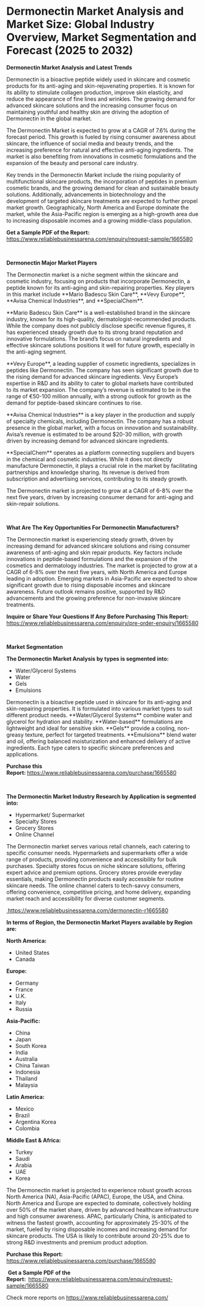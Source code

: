 <p><h1>Dermonectin Market Analysis and Market Size: Global Industry Overview, Market Segmentation and Forecast (2025 to 2032)</h1></p><p><strong>Dermonectin Market Analysis and Latest Trends</strong></p>
<p><p>Dermonectin is a bioactive peptide widely used in skincare and cosmetic products for its anti-aging and skin-rejuvenating properties. It is known for its ability to stimulate collagen production, improve skin elasticity, and reduce the appearance of fine lines and wrinkles. The growing demand for advanced skincare solutions and the increasing consumer focus on maintaining youthful and healthy skin are driving the adoption of Dermonectin in the global market.</p><p>The Dermonectin Market is expected to grow at a CAGR of 7.6% during the forecast period. This growth is fueled by rising consumer awareness about skincare, the influence of social media and beauty trends, and the increasing preference for natural and effective anti-aging ingredients. The market is also benefiting from innovations in cosmetic formulations and the expansion of the beauty and personal care industry.</p><p>Key trends in the Dermonectin Market include the rising popularity of multifunctional skincare products, the incorporation of peptides in premium cosmetic brands, and the growing demand for clean and sustainable beauty solutions. Additionally, advancements in biotechnology and the development of targeted skincare treatments are expected to further propel market growth. Geographically, North America and Europe dominate the market, while the Asia-Pacific region is emerging as a high-growth area due to increasing disposable incomes and a growing middle-class population.</p></p>
<p><strong>Get a Sample PDF of the Report:&nbsp;</strong> <a href="https://www.reliablebusinessarena.com/enquiry/request-sample/1665580?utm_campaign=1912&utm_medium=2&utm_source=Github&utm_content=ia&utm_term=26012025&utm_id=dermonectin">https://www.reliablebusinessarena.com/enquiry/request-sample/1665580</a></p>
<p>&nbsp;</p>
<p><strong>Dermonectin Major Market Players</strong></p>
<p><p>The Dermonectin market is a niche segment within the skincare and cosmetic industry, focusing on products that incorporate Dermonectin, a peptide known for its anti-aging and skin-repairing properties. Key players in this market include **Mario Badescu Skin Care**, **Vevy Europe**, **Avisa Chemical Industries**, and **SpecialChem**.</p><p>**Mario Badescu Skin Care** is a well-established brand in the skincare industry, known for its high-quality, dermatologist-recommended products. While the company does not publicly disclose specific revenue figures, it has experienced steady growth due to its strong brand reputation and innovative formulations. The brand’s focus on natural ingredients and effective skincare solutions positions it well for future growth, especially in the anti-aging segment.</p><p>**Vevy Europe**, a leading supplier of cosmetic ingredients, specializes in peptides like Dermonectin. The company has seen significant growth due to the rising demand for advanced skincare ingredients. Vevy Europe’s expertise in R&D and its ability to cater to global markets have contributed to its market expansion. The company’s revenue is estimated to be in the range of €50-100 million annually, with a strong outlook for growth as the demand for peptide-based skincare continues to rise.</p><p>**Avisa Chemical Industries** is a key player in the production and supply of specialty chemicals, including Dermonectin. The company has a robust presence in the global market, with a focus on innovation and sustainability. Avisa’s revenue is estimated to be around $20-30 million, with growth driven by increasing demand for advanced skincare ingredients.</p><p>**SpecialChem** operates as a platform connecting suppliers and buyers in the chemical and cosmetic industries. While it does not directly manufacture Dermonectin, it plays a crucial role in the market by facilitating partnerships and knowledge sharing. Its revenue is derived from subscription and advertising services, contributing to its steady growth.</p><p>The Dermonectin market is projected to grow at a CAGR of 6-8% over the next five years, driven by increasing consumer demand for anti-aging and skin-repair solutions.</p></p>
<p>&nbsp;</p>
<p><strong>What Are The Key Opportunities For Dermonectin Manufacturers?</strong></p>
<p><p>The Dermonectin market is experiencing steady growth, driven by increasing demand for advanced skincare solutions and rising consumer awareness of anti-aging and skin repair products. Key factors include innovations in peptide-based formulations and the expansion of the cosmetics and dermatology industries. The market is projected to grow at a CAGR of 6-8% over the next five years, with North America and Europe leading in adoption. Emerging markets in Asia-Pacific are expected to show significant growth due to rising disposable incomes and skincare awareness. Future outlook remains positive, supported by R&D advancements and the growing preference for non-invasive skincare treatments.</p></p>
<p><strong>Inquire or Share Your Questions If Any Before Purchasing This Report:</strong> <a href="https://www.reliablebusinessarena.com/enquiry/pre-order-enquiry/1665580?utm_campaign=1912&utm_medium=2&utm_source=Github&utm_content=ia&utm_term=26012025&utm_id=dermonectin">https://www.reliablebusinessarena.com/enquiry/pre-order-enquiry/1665580</a></p>
<p>&nbsp;</p>
<p><strong>Market Segmentation</strong></p>
<p><strong>The Dermonectin Market Analysis by types is segmented into:</strong></p>
<p><ul><li>Water/Glycerol Systems</li><li>Water</li><li>Gels</li><li>Emulsions</li></ul></p>
<p><p>Dermonectin is a bioactive peptide used in skincare for its anti-aging and skin-repairing properties. It is formulated into various market types to suit different product needs. **Water/Glycerol Systems** combine water and glycerol for hydration and stability. **Water-based** formulations are lightweight and ideal for sensitive skin. **Gels** provide a cooling, non-greasy texture, perfect for targeted treatments. **Emulsions** blend water and oil, offering balanced moisturization and enhanced delivery of active ingredients. Each type caters to specific skincare preferences and applications.</p></p>
<p><strong>Purchase this Report:&nbsp;</strong><a href="https://www.reliablebusinessarena.com/purchase/1665580?utm_campaign=1912&utm_medium=2&utm_source=Github&utm_content=ia&utm_term=26012025&utm_id=dermonectin">https://www.reliablebusinessarena.com/purchase/1665580</a></p>
<p>&nbsp;</p>
<p><strong>The Dermonectin Market Industry Research by Application is segmented into:</strong></p>
<p><ul><li>Hypermarket/ Supermarket</li><li>Specialty Stores</li><li>Grocery Stores</li><li>Online Channel</li></ul></p>
<p><p>The Dermonectin market serves various retail channels, each catering to specific consumer needs. Hypermarkets and supermarkets offer a wide range of products, providing convenience and accessibility for bulk purchases. Specialty stores focus on niche skincare solutions, offering expert advice and premium options. Grocery stores provide everyday essentials, making Dermonectin products easily accessible for routine skincare needs. The online channel caters to tech-savvy consumers, offering convenience, competitive pricing, and home delivery, expanding market reach and accessibility for diverse customer segments.</p></p>
<p><a href="https://www.reliablebusinessarena.com/dermonectin-r1665580?utm_campaign=1912&utm_medium=2&utm_source=Github&utm_content=ia&utm_term=26012025&utm_id=dermonectin">&nbsp;https://www.reliablebusinessarena.com/dermonectin-r1665580</a></p>
<p><strong>In terms of Region, the Dermonectin Market Players available by Region are:</strong></p>
<p>
    <p> <strong> North America: </strong>
        <ul>
            <li>United States</li>
            <li>Canada</li>
        </ul>
        </p> 
    <p> <strong> Europe: </strong>
        <ul>
            <li>Germany</li>
            <li>France</li>
            <li>U.K.</li>
            <li>Italy</li>
            <li>Russia</li>
        </ul>
        </p> 
    <p> <strong> Asia-Pacific: </strong>
        <ul>
            <li>China</li>
            <li>Japan</li>
            <li>South Korea</li>
            <li>India</li>
            <li>Australia</li>
            <li>China Taiwan</li>
            <li>Indonesia</li>
            <li>Thailand</li>
            <li>Malaysia</li>
        </ul>
        </p> 
    <p> <strong> Latin America: </strong>
        <ul>
            <li>Mexico</li>
            <li>Brazil</li>
            <li>Argentina Korea</li>
            <li>Colombia</li>
        </ul>
        </p> 
    <p> <strong> Middle East & Africa: </strong>
        <ul>
            <li>Turkey</li>
            <li>Saudi</li>
            <li>Arabia</li>
            <li>UAE</li>
            <li>Korea</li>
        </ul>
    </p>
    </p>
<p><p>The Dermonectin market is projected to experience robust growth across North America (NA), Asia-Pacific (APAC), Europe, the USA, and China. North America and Europe are expected to dominate, collectively holding over 50% of the market share, driven by advanced healthcare infrastructure and high consumer awareness. APAC, particularly China, is anticipated to witness the fastest growth, accounting for approximately 25-30% of the market, fueled by rising disposable incomes and increasing demand for skincare products. The USA is likely to contribute around 20-25% due to strong R&D investments and premium product adoption.</p></p>
<p><strong>Purchase this Report: </strong><a href="https://www.reliablebusinessarena.com/purchase/1665580?utm_campaign=1912&utm_medium=2&utm_source=Github&utm_content=ia&utm_term=26012025&utm_id=dermonectin">https://www.reliablebusinessarena.com/purchase/1665580</a></p>
<p>&nbsp;<strong>Get a Sample PDF of the Report:&nbsp;&nbsp;</strong><a href="https://www.reliablebusinessarena.com/enquiry/request-sample/1665580?utm_campaign=1912&utm_medium=2&utm_source=Github&utm_content=ia&utm_term=26012025&utm_id=dermonectin">https://www.reliablebusinessarena.com/enquiry/request-sample/1665580</a></p>
<p><strong></strong></p>
<p>Check more reports on <a href="https://www.reliablebusinessarena.com/?utm_campaign=1912&utm_medium=2&utm_source=Github&utm_content=ia&utm_term=26012025&utm_id=dermonectin">https://www.reliablebusinessarena.com/</a></p>